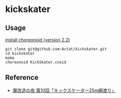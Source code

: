 # kickskater

## Usage

[install choreonoid (version 2.2)](https://choreonoid.org/ja/documents/2.2/index.html#)

```
git clone git@github.com:Actat/kickskater.git
cd kickskater
make
choreonoid KickSkater.cnoid
```

## Reference

- [魔改造の夜 第10回「キックスケーター25m綱渡り」](https://www.nhk.jp/p/ts/6LQ2ZM4Z3Q/episode/te/VR1G2K3NVK/)
